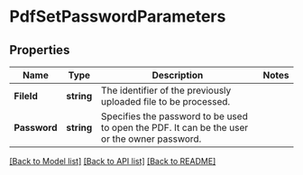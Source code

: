 # PdfSetPasswordParameters

## Properties

Name | Type | Description | Notes
------------ | ------------- | ------------- | -------------
**FileId** | **string** | The identifier of the previously uploaded file to be processed. | 
**Password** | **string** | Specifies the password to be used to open the PDF. It can be the user or the owner password. | 

[[Back to Model list]](../README.md#documentation-for-models) [[Back to API list]](../README.md#documentation-for-api-endpoints) [[Back to README]](../README.md)


